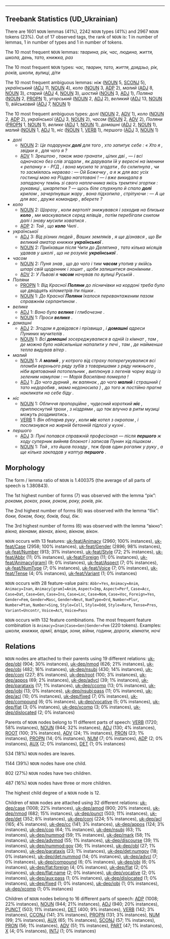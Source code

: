 

--------------------------------------------------------------------------------

## Treebank Statistics (UD_Ukrainian)

There are 1601 `NOUN` lemmas (41%), 2242 `NOUN` types (41%) and 2967 `NOUN` tokens (23%).
Out of 17 observed tags, the rank of `NOUN` is: 1 in number of lemmas, 1 in number of types and 1 in number of tokens.

The 10 most frequent `NOUN` lemmas: <em>тварина, рік, час, людина, життя, школа, день, тато, книжка, раз</em>

The 10 most frequent `NOUN` types:  <em>час, тварин, тато, життя, дзядзьо, рік, років, школи, вулиці, діти</em>

The 10 most frequent ambiguous lemmas: <em>ніж</em> ([NOUN]() 5, [SCONJ]() 5), <em>український</em> ([ADJ]() 11, [NOUN]() 4), <em>коло</em> ([NOUN]() 3, [ADP]() 2), <em>малий</em> ([ADJ]() 8, [NOUN]() 3), <em>старий</em> ([ADJ]() 4, [NOUN]() 3), <em>шостий</em> ([NOUN]() 3, [ADJ]() 1), <em>Поляна</em> ([NOUN]() 2, [PROPN]() 1), <em>угорський</em> ([NOUN]() 2, [ADJ]() 2), <em>великий</em> ([ADJ]() 13, [NOUN]() 1), <em>військовий</em> ([ADJ]() 7, [NOUN]() 1)

The 10 most frequent ambiguous types:  <em>долі</em> ([NOUN]() 2, [ADV]() 1), <em>коло</em> ([NOUN]() 2, [ADP]() 2), <em>української</em> ([ADJ]() 3, [NOUN]() 2), <em>часом</em> ([NOUN]() 2, [ADV]() 2), <em>Поляни</em> ([PROPN]() 1, [NOUN]() 1), <em>велике</em> ([ADJ]() 1, [NOUN]() 1), <em>домашні</em> ([ADJ]() 2, [NOUN]() 1), <em>малий</em> ([NOUN]() 1, [ADJ]() 1), <em>ніс</em> ([NOUN]() 1, [VERB]() 1), <em>першого</em> ([ADJ]() 3, [NOUN]() 1)


* <em>долі</em>
  * [NOUN]() 2: <em>Це подарунок <b>долі</b> для того , хто запитує себе : « Хто я , звідки я , для чого я ?</em>
  * [ADV]() 1: <em>Зрештою , також маю гранати , цілих дві , — і всі одночасно без слів згадали , як дарували їй у вересні на іменини « репанку » - РГД , і вона мусила те згадати , бо схлипнула , чи то засміялась нервово : — Ой Божечку , а я ж для вас усіх гостинці маю на Різдво наготовані ! — і вже викидала в западаючу темінь зі свого наплечника якісь тремтячі згортки : рукавиці , шкарпетки ? — щось біле спурхнуло й спало <b>долі</b> крилом , зачерпнувши жару , вона підхопила , стріпуючи : — А це для вас , друже командир , вберете ?</em>
* <em>коло</em>
  * [NOUN]() 2: <em>Щоразу , коли вертоліт знижувався і заходив на близьке <b>коло</b> , ми маскувалися серед ялівців , потім перебігали схилом далі і знову мусили ховатися .</em>
  * [ADP]() 2: <em>Той , що <b>коло</b> Чилі .</em>
* <em>української</em>
  * [ADJ]() 3: <em>Від різних людей , Ваших земляків , я ще дізнався , що Ви великий аматор книжки <b>української</b> .</em>
  * [NOUN]() 2: <em>Приїхавши після Чити до Делятина , тато кілька місяців удавав у школі , що не розуміє <b>української</b> .</em>
* <em>часом</em>
  * [NOUN]() 2: <em>Пуня знав , що до чого і тим <b>часом</b> утопив у якійсь шпарі свій щоденник і зошит , щоби залишитися анонімним .</em>
  * [ADV]() 2: <em>У Львові я <b>часом</b> ночував по вулиці Руській .</em>
* <em>Поляни</em>
  * [PROPN]() 1: <em>Від Красної <b>Поляни</b> до лісничівки на кордоні треба було ще двадцять кілометрів іти пішки .</em>
  * [NOUN]() 1: <em>До Красної <b>Поляни</b> їхалося перевантаженим пазом справжнім серпантином .</em>
* <em>велике</em>
  * [ADJ]() 1: <em>Воно було <b>велике</b> і глибочезне .</em>
  * [NOUN]() 1: <em>Проси <b>велике</b> .</em>
* <em>домашні</em>
  * [ADJ]() 2: <em>Згодом я довідався і прізвища , і <b>домашні</b> адреси Пуниних мучителів .</em>
  * [NOUN]() 1: <em>Всі <b>домашні</b> зосереджувалися в одній із кімнат , там , де можна було найсильніше напалити у печі , там , де найменше тепла видував вітер .</em>
* <em>малий</em>
  * [NOUN]() 1: <em>А <b>малий</b> , у котрого від страху поперегукувалися всі пломби верхнього ряду зубів з товаришами з ряду нижнього , ніби врятований потопельник , виплюнув з легенів чорну воду із зеленим намулом : — Марія Василівна померла !</em>
  * [ADJ]() 1: <em>До чого дурний , як валянок , до чого <b>малий</b> і страшний ( тато недоробив , мама недоносила ) , до того ж постійно прагне накликати на себе біду .</em>
* <em>ніс</em>
  * [NOUN]() 1: <em>Обличчя пропорційне , чудесний короткий <b>ніс</b> , приплюснутий трохи , з ніздрями , що так влучно в ритм музиці можуть роздиматись .</em>
  * [VERB]() 1: <em>Він обпарив руку , коли <b>ніс</b> котел з окропом , і послизнувся на жирній бетонній підлозі у кухні .</em>
* <em>першого</em>
  * [ADJ]() 3: <em>Пуні попався справжній професіонал — після <b>першого</b> ж ходу суперник вийняв блокнот і записав Пунин хід пішаком .</em>
  * [NOUN]() 1: <em>Той , хто йшов позаду , теж брав один рогалик у руку , а ще кілька закладав у каптур <b>першого</b> .</em>

## Morphology

The form / lemma ratio of `NOUN` is 1.400375 (the average of all parts of speech is 1.380843).

The 1st highest number of forms (7) was observed with the lemma “рік”: <em>роками, роках, роки, роком, року, років, рік</em>.

The 2nd highest number of forms (6) was observed with the lemma “бік”: <em>боки, боком, боку, боків, боці, бік</em>.

The 3rd highest number of forms (6) was observed with the lemma “вікно”: <em>вікна, вікнами, вікнах, вікно, вікном, вікон</em>.

`NOUN` occurs with 13 features: [uk-feat/Animacy]() (2960; 100% instances), [uk-feat/Case]() (2958; 100% instances), [uk-feat/Gender]() (2896; 98% instances), [uk-feat/Number]() (913; 31% instances), [uk-feat/Style]() (72; 2% instances), [uk-feat/Abbr]() (11; 0% instances), [uk-feat/Foreign]() (11; 0% instances), [uk-feat/Animacy[gram]]() (9; 0% instances), [uk-feat/Aspect]() (7; 0% instances), [uk-feat/NumType]() (7; 0% instances), [uk-feat/Voice]() (7; 0% instances), [uk-feat/Tense]() (4; 0% instances), [uk-feat/Variant]() (1; 0% instances)

`NOUN` occurs with 28 feature-value pairs: `Abbr=Yes`, `Animacy=Anim`, `Animacy=Inan`, `Animacy[gram]=Anim`, `Aspect=Imp`, `Aspect=Perf`, `Case=Acc`, `Case=Dat`, `Case=Gen`, `Case=Ins`, `Case=Loc`, `Case=Nom`, `Case=Voc`, `Foreign=Yes`, `Gender=Fem`, `Gender=Masc`, `Gender=Neut`, `NumType=Ord`, `Number=Plur`, `Number=Ptan`, `Number=Sing`, `Style=Coll`, `Style=Odd`, `Style=Rare`, `Tense=Pres`, `Variant=Uncontr`, `Voice=Act`, `Voice=Pass`

`NOUN` occurs with 132 feature combinations.
The most frequent feature combination is `Animacy=Inan|Case=Gen|Gender=Fem` (220 tokens).
Examples: <em>школи, книжки, армії, влади, зони, війни, години, дороги, кімнати, ночі</em>


## Relations

`NOUN` nodes are attached to their parents using 19 different relations: [uk-dep/obl]() (904; 30% instances), [uk-dep/nmod]() (626; 21% instances), [uk-dep/obj]() (482; 16% instances), [uk-dep/nsubj]() (430; 14% instances), [uk-dep/conj]() (227; 8% instances), [uk-dep/root]() (100; 3% instances), [uk-dep/appos]() (69; 2% instances), [uk-dep/advcl]() (39; 1% instances), [uk-dep/parataxis]() (17; 1% instances), [uk-dep/ccomp]() (13; 0% instances), [uk-dep/iobj]() (13; 0% instances), [uk-dep/nsubj:pass]() (11; 0% instances), [uk-dep/acl]() (10; 0% instances), [uk-dep/fixed]() (7; 0% instances), [uk-dep/compound]() (6; 0% instances), [uk-dep/vocative]() (5; 0% instances), [uk-dep/flat]() (3; 0% instances), [uk-dep/xcomp]() (3; 0% instances), [uk-dep/dislocated]() (2; 0% instances)

Parents of `NOUN` nodes belong to 11 different parts of speech: [VERB]() (1720; 58% instances), [NOUN]() (944; 32% instances), [ADJ]() (130; 4% instances), [ROOT]() (100; 3% instances), [ADV]() (24; 1% instances), [PRON]() (23; 1% instances), [PROPN]() (14; 0% instances), [NUM]() (7; 0% instances), [ADP]() (2; 0% instances), [AUX]() (2; 0% instances), [DET]() (1; 0% instances)

534 (18%) `NOUN` nodes are leaves.

1144 (39%) `NOUN` nodes have one child.

802 (27%) `NOUN` nodes have two children.

487 (16%) `NOUN` nodes have three or more children.

The highest child degree of a `NOUN` node is 12.

Children of `NOUN` nodes are attached using 32 different relations: [uk-dep/case]() (1008; 22% instances), [uk-dep/amod]() (900; 20% instances), [uk-dep/nmod]() (682; 15% instances), [uk-dep/punct]() (503; 11% instances), [uk-dep/det]() (352; 8% instances), [uk-dep/conj]() (224; 5% instances), [uk-dep/acl]() (165; 4% instances), [uk-dep/cc]() (141; 3% instances), [uk-dep/appos]() (124; 3% instances), [uk-dep/cop]() (64; 1% instances), [uk-dep/nsubj]() (63; 1% instances), [uk-dep/nummod]() (59; 1% instances), [uk-dep/mark]() (58; 1% instances), [uk-dep/advmod]() (55; 1% instances), [uk-dep/discourse]() (39; 1% instances), [uk-dep/nummod:gov]() (36; 1% instances), [uk-dep/obl]() (27; 1% instances), [uk-dep/parataxis]() (23; 1% instances), [uk-dep/det:numgov]() (18; 0% instances), [uk-dep/det:nummod]() (14; 0% instances), [uk-dep/advcl]() (7; 0% instances), [uk-dep/compound]() (6; 0% instances), [uk-dep/obj]() (6; 0% instances), [uk-dep/flat:foreign]() (4; 0% instances), [uk-dep/flat]() (2; 0% instances), [uk-dep/flat:name]() (2; 0% instances), [uk-dep/vocative]() (2; 0% instances), [uk-dep/aux:pass]() (1; 0% instances), [uk-dep/dislocated]() (1; 0% instances), [uk-dep/fixed]() (1; 0% instances), [uk-dep/iobj]() (1; 0% instances), [uk-dep/xcomp]() (1; 0% instances)

Children of `NOUN` nodes belong to 16 different parts of speech: [ADP]() (1008; 22% instances), [NOUN]() (944; 21% instances), [ADJ]() (940; 20% instances), [PUNCT]() (503; 11% instances), [DET]() (400; 9% instances), [VERB]() (142; 3% instances), [CCONJ]() (141; 3% instances), [PROPN]() (131; 3% instances), [NUM]() (99; 2% instances), [AUX]() (65; 1% instances), [SCONJ]() (57; 1% instances), [PRON]() (56; 1% instances), [ADV]() (51; 1% instances), [PART]() (47; 1% instances), [X]() (4; 0% instances), [INTJ]() (1; 0% instances)

